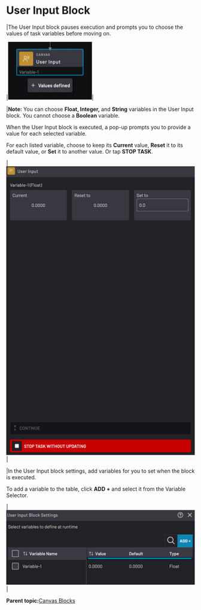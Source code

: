 # User Input Block

|The User Input block pauses execution and prompts you to choose the values of task variables before moving on.

|![](../Images/TaskCanvasBlockGlossary/Canvas-UserInput-Block.png)|

|**Note:** You can choose **Float, Integer,** and **String** variables in the User Input block. You cannot choose a **Boolean** variable.

When the User Input block is executed, a pop-up prompts you to provide a value for each selected variable.

For each listed variable, choose to keep its **Current** value, **Reset** it to its default value, or **Set** it to another value. Or tap **STOP TASK**.

|![](../Images/TaskCanvasBlockGlossary/Canvas-UserInput-Runtime.png)|

|In the User Input block settings, add variables for you to set when the block is executed.

To add a variable to the table, click **ADD +** and select it from the Variable Selector.

|![](../Images/TaskCanvasBlockGlossary/Canvas-UserInput-Settings.png)|

**Parent topic:**[Canvas Blocks](../TaskCanvasBlockGlossary/Canvas-Overview.md)

